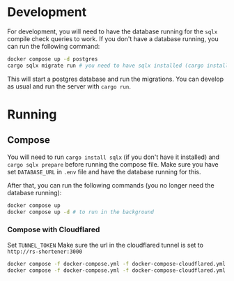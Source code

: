 # Development

For development, you will need to have the database running for the `sqlx` compile check queries to work.
If you don't have a database running, you can run the following command:

```bash
docker compose up -d postgres
cargo sqlx migrate run # you need to have sqlx installed (cargo install sqlx)
```

This will start a postgres database and run the migrations. You can develop as usual and run the server
with `cargo run`.

# Running

## Compose

You will need to run `cargo install sqlx` (if you don't have it installed) and `cargo sqlx prepare` before running the
compose file. Make sure you have set `DATABASE_URL` in `.env` file and have the database running for this.

After that, you can run the following commands (you no longer need the database running):

```bash
docker compose up
docker compose up -d # to run in the background
```

### Compose with Cloudflared

Set `TUNNEL_TOKEN`
Make sure the url in the cloudflared tunnel is set to `http://rs-shortener:3000`

```bash
docker compose -f docker-compose.yml -f docker-compose-cloudflared.yml up
docker compose -f docker-compose.yml -f docker-compose-cloudflared.yml up -d # to run in the background
```
